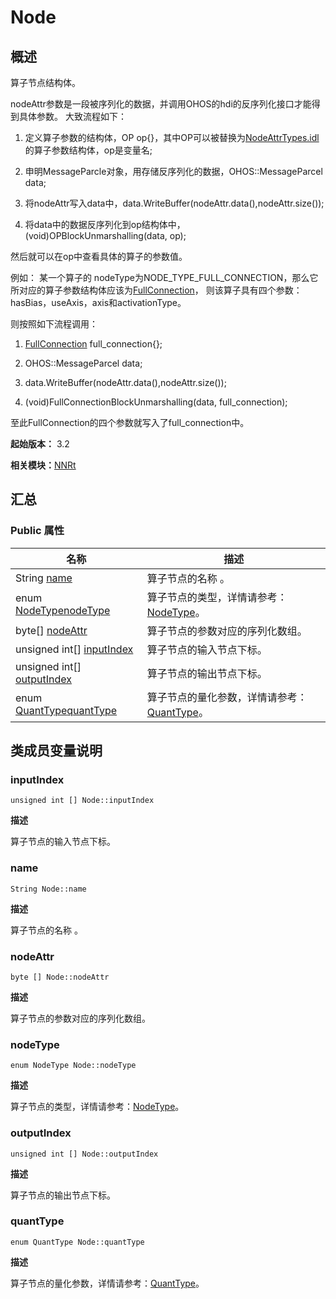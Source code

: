 # Node


## 概述

算子节点结构体。

nodeAttr参数是一段被序列化的数据，并调用OHOS的hdi的反序列化接口才能得到具体参数。 大致流程如下：

1. 定义算子参数的结构体，OP op{}，其中OP可以被替换为[NodeAttrTypes.idl](_node_attr_types_8idl_v10.md)的算子参数结构体，op是变量名;

2. 申明MessageParcle对象，用存储反序列化的数据，OHOS::MessageParcel data;

3. 将nodeAttr写入data中，data.WriteBuffer(nodeAttr.data(),nodeAttr.size());

4. 将data中的数据反序列化到op结构体中，(void)OPBlockUnmarshalling(data, op);

然后就可以在op中查看具体的算子的参数值。

例如： 某一个算子的 nodeType为NODE_TYPE_FULL_CONNECTION，那么它所对应的算子参数结构体应该为[FullConnection](_full_connection_v10.md)， 则该算子具有四个参数：hasBias，useAxis，axis和activationType。

则按照如下流程调用：

1. [FullConnection](_full_connection_v10.md) full_connection{};

2. OHOS::MessageParcel data;

3. data.WriteBuffer(nodeAttr.data(),nodeAttr.size());

4. (void)FullConnectionBlockUnmarshalling(data, full_connection);

至此FullConnection的四个参数就写入了full_connection中。

**起始版本：** 3.2

**相关模块：**[NNRt](_n_n_rt_v10.md)


## 汇总


### Public 属性

| 名称 | 描述 | 
| -------- | -------- |
| String [name](#name) | 算子节点的名称 。 | 
| enum [NodeType](_n_n_rt_v10.md#nodetype)[nodeType](#nodetype) | 算子节点的类型，详情请参考：[NodeType](_n_n_rt_v10.md#nodetype)。 | 
| byte[] [nodeAttr](#nodeattr) | 算子节点的参数对应的序列化数组。 | 
| unsigned int[] [inputIndex](#inputindex) | 算子节点的输入节点下标。 | 
| unsigned int[] [outputIndex](#outputindex) | 算子节点的输出节点下标。 | 
| enum [QuantType](_n_n_rt_v10.md#quanttype)[quantType](#quanttype) | 算子节点的量化参数，详情请参考：[QuantType](_n_n_rt_v10.md#quanttype)。 | 


## 类成员变量说明


### inputIndex

```
unsigned int [] Node::inputIndex
```

**描述**


算子节点的输入节点下标。


### name

```
String Node::name
```

**描述**


算子节点的名称 。


### nodeAttr

```
byte [] Node::nodeAttr
```

**描述**


算子节点的参数对应的序列化数组。


### nodeType

```
enum NodeType Node::nodeType
```

**描述**


算子节点的类型，详情请参考：[NodeType](_n_n_rt_v10.md#nodetype)。


### outputIndex

```
unsigned int [] Node::outputIndex
```

**描述**


算子节点的输出节点下标。


### quantType

```
enum QuantType Node::quantType
```

**描述**


算子节点的量化参数，详情请参考：[QuantType](_n_n_rt_v10.md#quanttype)。
